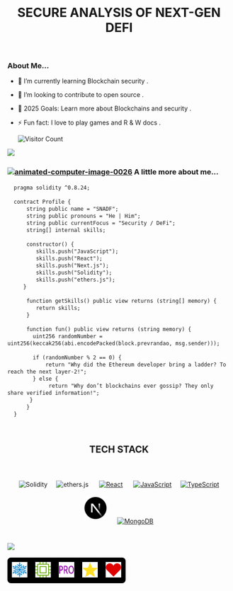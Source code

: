 <div >
<p align="center" style="padding: 50px; position: relative; width: 80%; margin: auto;">
         <h1 align="center" > SECURE ANALYSIS OF NEXT-GEN DEFI </h1>
    </p>
 
  <br>
  
  ### About Me...                                   
    
  - 🔗 I’m currently learning Blockchain security .
  - 👐 I’m looking to contribute to open source .
   - 🥅 2025 Goals: Learn more about Blockchains and security .
  - ⚡ Fun fact: I love to play games and R & W docs .

      ![Visitor Count](https://profile-counter.glitch.me/thesandf/count.svg)

<div style="text-align: left , color:red ">
</div>
   <img src="https://www.animatedimages.org/data/media/562/animated-line-image-0429.gif" width="400px"> 
   
   ### <a href="https://www.animatedimages.org/cat-computer-56.htm"><img src="https://www.animatedimages.org/data/media/56/animated-computer-image-0026.gif" border="0" alt="animated-computer-image-0026" width="50px" height="50px"/></a> A little more about me...
   
 </div>
    
   
``` solidity
  pragma solidity ^0.8.24;

  contract Profile {
      string public name = "SNADF";
      string public pronouns = "He | Him";
      string public currentFocus = "Security / DeFi";
      string[] internal skills;

      constructor() {
         skills.push("JavaScript");
         skills.push("React");
         skills.push("Next.js");
         skills.push("Solidity");
         skills.push("ethers.js");
     }

      function getSkills() public view returns (string[] memory) {
         return skills;
      }

      function fun() public view returns (string memory) {
        uint256 randomNumber = uint256(keccak256(abi.encodePacked(block.prevrandao, msg.sender)));

        if (randomNumber % 2 == 0) {
            return "Why did the Ethereum developer bring a ladder? To reach the next layer-2!";
        } else {
             return "Why don’t blockchains ever gossip? They only share verified information!";
       }
      }
  }
 ```
    
   <br>

   <div align="center">
    
  ##  TECH STACK
    
   <br>
    
<img style="margin: 10px" src="https://img.icons8.com/?size=100&id=HOqGCOyHDbd4&format=png&color=000000" alt="Solidity" height="50" /><img style="margin: 10px" src="https://res.cloudinary.com/divzjiip8/image/upload/v1624392472/logos/ethers_blue.png" alt="ethers.js" height="50">
<a href="https://reactjs.org/" target="_blank"><img style="margin: 10px" src="https://profilinator.rishav.dev/skills-assets/react-original-wordmark.svg" alt="React" height="50" /></a>
<a href="https://www.javascript.com/" target="_blank"><img style="margin: 10px" src="https://profilinator.rishav.dev/skills-assets/javascript-original.svg" alt="JavaScript" height="50" /></a><a href="https://www.typescriptlang.org/" target="_blank"><img style="margin: 10px" src="https://profilinator.rishav.dev/skills-assets/typescript-original.svg" alt="TypeScript" height="50" /></a><a href="./" target="_blank"><img style="margin: 10px" src="./img/next.png" alt="Next" height="50" /></a> <a href="https://nodejs.org/" target="_blank"><a href="https://www.mongodb.com/" target="_blank"><img style="margin: 10px" src="https://profilinator.rishav.dev/skills-assets/mongodb-original-wordmark.svg" alt="MongoDB" height="50" /></a>

  </div>

<br><img src="https://www.animatedimages.org/data/media/562/animated-line-image-0184.gif" width="1920" height=""></img>
 </div>

<div style="background-color: black; padding: 10px; display: inline-block; border-radius: 8px;">
    <a href='https://archiveprogram.github.com/'><img src='./img/archive.gif' width='35' height='35' background-color='hsl(216deg 27.78% 7.06%)'></a> 
    <a href='https://docs.github.com/en/developers'><img src='./img/developers.gif' width='35' height='35'></a> 
    <a href='https://github.com/pricing'><img src='./img/pro.gif' width='35' height='35'></a> 
    <a href='https://stars.github.com/'><img src='./img/stars.gif' width='35' height='35'></a> 
    <a href='https://docs.github.com/en/github/supporting-the-open-source-community-with-github-sponsors'><img src='./img/sponsors.gif' width='35' height='35'></a>
</div>

